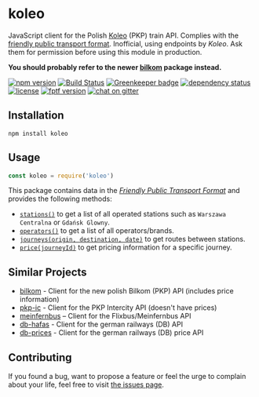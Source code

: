 # koleo

JavaScript client for the Polish [Koleo](https://koleo.pl/) (PKP) train API. Complies with the [friendly public transport format](https://github.com/public-transport/friendly-public-transport-format). Inofficial, using endpoints by *Koleo*. Ask them for permission before using this module in production.

**You should probably refer to the newer [bilkom](https://github.com/juliuste/bilkom) package instead.**

[![npm version](https://img.shields.io/npm/v/koleo.svg)](https://www.npmjs.com/package/koleo)
[![Build Status](https://travis-ci.org/juliuste/koleo.svg?branch=master)](https://travis-ci.org/juliuste/koleo)
[![Greenkeeper badge](https://badges.greenkeeper.io/juliuste/koleo.svg)](https://greenkeeper.io/)
[![dependency status](https://img.shields.io/david/juliuste/koleo.svg)](https://david-dm.org/juliuste/koleo)
[![license](https://img.shields.io/github/license/juliuste/koleo.svg?style=flat)](LICENSE)
[![fptf version](https://fptf.badges.juliustens.eu/badge/juliuste/koleo)](https://fptf.badges.juliustens.eu/link/juliuste/koleo)
[![chat on gitter](https://badges.gitter.im/public-transport.svg)](https://gitter.im/public-transport)

## Installation

```shell
npm install koleo
```

## Usage

```javascript
const koleo = require('koleo')
```

This package contains data in the [*Friendly Public Transport Format*](https://github.com/public-transport/friendly-public-transport-format) and provides the following methods:

- [`stations()`](docs/stations.md) to get a list of all operated stations such as `Warszawa Centralna` or `Gdańsk Glowny`.
- [`operators()`](docs/operators.md) to get a list of all operators/brands.
- [`journeys(origin, destination, date)`](docs/journeys.md) to get routes between stations.
- [`price(journeyId)`](docs/price.md) to get pricing information for a specific journey.

## Similar Projects

- [bilkom](https://github.com/juliuste/bilkom) - Client for the new polish Bilkom (PKP) API (includes price information)
- [pkp-ic](https://github.com/juliuste/pkp-ic/) - Client for the PKP Intercity API (doesn't have prices)
- [meinfernbus](https://github.com/juliuste/meinfernbus/) – Client for the Flixbus/Meinfernbus API
- [db-hafas](https://github.com/derhuerst/db-hafas/) - Client for the german railways (DB) API
- [db-prices](https://github.com/juliuste/db-prices/) - Client for the german railways (DB) price API

## Contributing

If you found a bug, want to propose a feature or feel the urge to complain about your life, feel free to visit [the issues page](https://github.com/juliuste/koleo/issues).
